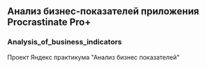 ## Анализ бизнес-показателей приложения Procrastinate Pro+
### Analysis_of_business_indicators
Проект Яндекс практикума "Анализ бизнес показателей"
